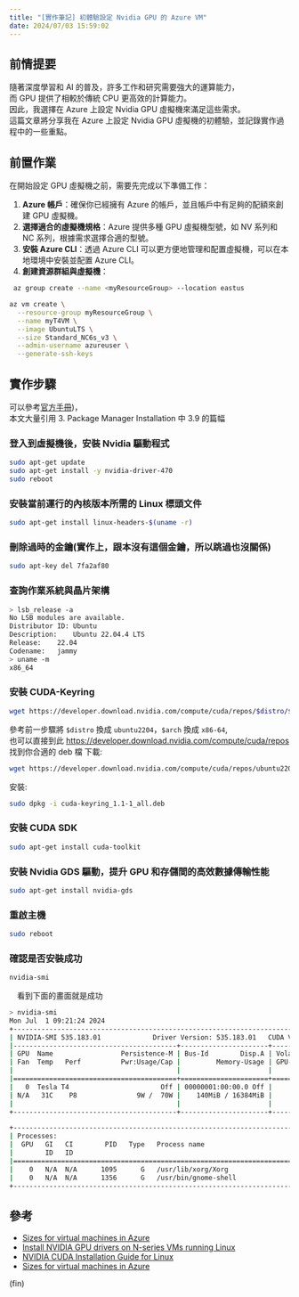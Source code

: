 ```yaml
---
title: "[實作筆記] 初體驗設定 Nvidia GPU 的 Azure VM"
date: 2024/07/03 15:59:02
---
```


## 前情提要

隨著深度學習和 AI 的普及，許多工作和研究需要強大的運算能力，  
而 GPU 提供了相較於傳統 CPU 更高效的計算能力。  
因此，我選擇在 Azure 上設定 Nvidia GPU 虛擬機來滿足這些需求。  
這篇文章將分享我在 Azure 上設定 Nvidia GPU 虛擬機的初體驗，並記錄實作過程中的一些重點。

## 前置作業

在開始設定 GPU 虛擬機之前，需要先完成以下準備工作：

1. **Azure 帳戶**：確保你已經擁有 Azure 的帳戶，並且帳戶中有足夠的配額來創建 GPU 虛擬機。
2. **選擇適合的虛擬機規格**：Azure 提供多種 GPU 虛擬機型號，如 NV 系列和 NC 系列，根據需求選擇合適的型號。
3. **安裝 Azure CLI**：透過 Azure CLI 可以更方便地管理和配置虛擬機，可以在本地環境中安裝並配置 Azure CLI。
4. **創建資源群組與虛擬機**：
  
  ```bash
   az group create --name <myResourceGroup> --location eastus
  ```

  ```bash
  az vm create \
    --resource-group myResourceGroup \
    --name myT4VM \
    --image UbuntuLTS \
    --size Standard_NC6s_v3 \
    --admin-username azureuser \
    --generate-ssh-keys
  ```

## 實作步驟

可以參考[官方手冊](https://docs.nvidia.com/cuda/cuda-installation-guide-linux/index.html#local-repo-installation-for-ubuntu))，  
本文大量引用 3. Package Manager Installation 中 3.9 的篇幅

### 登入到虛擬機後，安裝 Nvidia 驅動程式

  ```bash
  sudo apt-get update
  sudo apt-get install -y nvidia-driver-470
  sudo reboot
  ```

### 安裝當前運行的內核版本所需的 Linux 標頭文件

```bash
sudo apt-get install linux-headers-$(uname -r)
```

### 刪除過時的金鑰(實作上，跟本沒有這個金鑰，所以跳過也沒關係)

```bash
sudo apt-key del 7fa2af80
```

### 查詢作業系統與晶片架構

```bash
> lsb_release -a
No LSB modules are available.
Distributor ID:	Ubuntu
Description:	Ubuntu 22.04.4 LTS
Release:	22.04
Codename:	jammy
> uname -m
x86_64
```

### 安裝 CUDA-Keyring

```sh
wget https://developer.download.nvidia.com/compute/cuda/repos/$distro/$arch/cuda-keyring_1.1-1_all.deb
```

參考前一步驟將 `$distro` 換成 `ubuntu2204`，`$arch` 換成 `x86-64`,  
也可以直接到此 <https://developer.download.nvidia.com/compute/cuda/repos> 找到你合適的 deb 檔
下載:  

```sh
wget https://developer.download.nvidia.com/compute/cuda/repos/ubuntu2204/x86-64/cuda-keyring_1.1-1_all.deb
```

安裝:

```sh
sudo dpkg -i cuda-keyring_1.1-1_all.deb
```

### 安裝 CUDA SDK

```sh
sudo apt-get install cuda-toolkit
```

### 安裝 Nvidia GDS 驅動，提升 GPU 和存儲間的高效數據傳輸性能

```sh
sudo apt-get install nvidia-gds
```

### 重啟主機

```sh
sudo reboot
```

### 確認是否安裝成功

  ```bash
  nvidia-smi
  ```

　看到下面的畫面就是成功
  
  ```sh
  > nvidia-smi
  Mon Jul  1 09:21:24 2024
  +---------------------------------------------------------------------------------------+
  | NVIDIA-SMI 535.183.01             Driver Version: 535.183.01   CUDA Version: 12.2     |
  |-----------------------------------------+----------------------+----------------------+
  | GPU  Name                 Persistence-M | Bus-Id        Disp.A | Volatile Uncorr. ECC |
  | Fan  Temp   Perf          Pwr:Usage/Cap |         Memory-Usage | GPU-Util  Compute M. |
  |                                         |                      |               MIG M. |
  |=========================================+======================+======================|
  |   0  Tesla T4                       Off | 00000001:00:00.0 Off |                  Off |
  | N/A   31C    P8               9W /  70W |    140MiB / 16384MiB |      0%      Default |
  |                                         |                      |                  N/A |
  +-----------------------------------------+----------------------+----------------------+

  +---------------------------------------------------------------------------------------+
  | Processes:                                                                            |
  |  GPU   GI   CI        PID   Type   Process name                            GPU Memory |
  |        ID   ID                                                             Usage      |
  |=======================================================================================|
  |    0   N/A  N/A      1095      G   /usr/lib/xorg/Xorg                          130MiB |
  |    0   N/A  N/A      1356      G   /usr/bin/gnome-shell                          7MiB |
  +---------------------------------------------------------------------------------------+
  ```

## 參考

- [Sizes for virtual machines in Azure](https://learn.microsoft.com/en-us/azure/virtual-machines/sizes/overview)
- [Install NVIDIA GPU drivers on N-series VMs running Linux](https://learn.microsoft.com/en-us/azure/virtual-machines/linux/n-series-driver-setup)
- [NVIDIA CUDA Installation Guide for Linux](https://docs.nvidia.com/cuda/cuda-installation-guide-linux/index.html#prepare-ubuntu)
- [Sizes for virtual machines in Azure](https://learn.microsoft.com/en-us/azure/virtual-machines/sizes/overview?tabs=breakdownseries%2Cgeneralsizelist%2Ccomputesizelist%2Cmemorysizelist%2Cstoragesizelist%2Cgpu-nc-fam%2Cfpgasizelist%2Chpcsizelist#gpu-accelerated)

(fin)
